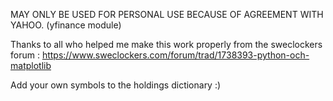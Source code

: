 MAY ONLY BE USED FOR PERSONAL USE BECAUSE OF AGREEMENT WITH YAHOO. (yfinance module)

Thanks to all who helped me make this work properly from the sweclockers forum : https://www.sweclockers.com/forum/trad/1738393-python-och-matplotlib

Add your own symbols to the holdings dictionary :)
